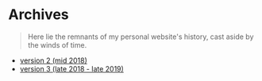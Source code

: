 # Archives
> Here lie the remnants of my personal website's history, cast aside by the winds of time.

- [version 2 (mid 2018)](./v2)
- [version 3 (late 2018 - late 2019)](./v3)
